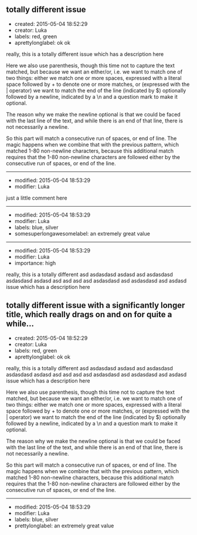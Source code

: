 ## totally different issue
+ created: 2015-05-04 18:52:29
+ creator: Luka
+ labels: red, green
+ aprettylonglabel: ok ok

really, this is a totally different
issue which has a description here

Here we also use parenthesis, though this time not to capture the text matched, but because we want an either/or, i.e. we want to match one of two things: either we match one or more spaces, expressed with a literal space followed by + to denote one or more matches, or (expressed with the | operator) we want to match the end of the line (indicated by $) optionally followed by a newline, indicated by a \n and a question mark to make it optional.

The reason why we make the newline optional is that we could be faced with the last line of the text, and while there is an end of that line, there is not necessarily a newline.

So this part will match a consecutive run of spaces, or end of line. The magic happens when we combine that with the previous pattern, which matched 1-80 non-newline characters, because this additional match requires that the 1-80 non-newline characters are followed either by the consecutive run of spaces, or end of the line.

---
+ modified: 2015-05-04 18:53:29
+ modifier: Luka

just a little comment here

---
+ modified: 2015-05-04 18:53:29
+ modifier: Luka
+ labels: blue, silver
+ somesuperlongawesomelabel: an extremely great value

---
+ modified: 2015-05-04 18:53:29
+ modifier: Luka
+ importance: high

really, this is a totally different asd asdasdasd asdasd asd asdasdasd asdasdasd asdasd asd asd asd asd asdasdasd asd asdasdasd asd asdasd
issue which has a description here

## totally different issue with a significantly longer title, which really drags on and on for quite a while...
+ created: 2015-05-04 18:52:29
+ creator: Luka
+ labels: red, green
+ aprettylonglabel: ok ok

really, this is a totally different asd asdasdasd asdasd asd asdasdasd asdasdasd asdasd asd asd asd asd asdasdasd asd asdasdasd asd asdasd
issue which has a description here

Here we also use parenthesis, though this time not to capture the text matched, but because we want an either/or, i.e. we want to match one of two things: either we match one or more spaces, expressed with a literal space followed by + to denote one or more matches, or (expressed with the | operator) we want to match the end of the line (indicated by $) optionally followed by a newline, indicated by a \n and a question mark to make it optional.

The reason why we make the newline optional is that we could be faced with the last line of the text, and while there is an end of that line, there is not necessarily a newline.

So this part will match a consecutive run of spaces, or end of line. The magic happens when we combine that with the previous pattern, which matched 1-80 non-newline characters, because this additional match requires that the 1-80 non-newline characters are followed either by the consecutive run of spaces, or end of the line.

---
+ modified: 2015-05-04 18:53:29
+ modifier: Luka
+ labels: blue, silver
+ prettylonglabel: an extremely great value